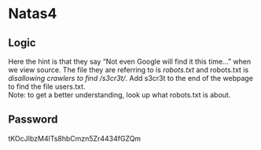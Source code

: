 # Natas4

## Logic
Here the hint is that they say “Not even Google will find it this time…” when we view source. The file they are referring to is *robots.txt* and robots.txt is *disallowing crawlers to find /s3cr3t/*. Add s3cr3t to the end of the webpage to find the file users.txt.   
Note: to get a better understanding, look up what robots.txt is about.

## Password
tKOcJIbzM4lTs8hbCmzn5Zr4434fGZQm

